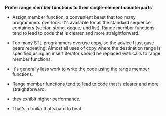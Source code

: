 __Prefer range member functions to their single-element counterparts__

* Assign member function, a convenient beast that too many programmers overlook. It's available for all the standard sequence containers (vector, string, deque, and list). Range member functions tend to lead to code that is clearer and more straightforward.

* Too many STL programmers overuse copy, so the advice I just gave bears repeating: Almost all uses of copy where the destination range is specified using an insert iterator should be replaced with calls to range member functions.

* It's generally less work to write the code using the range member functions.

* Range member functions tend to lead to code that is clearer and more
straightforward.

*  they exhibit higher performance.

* That's a troika that's hard to beat.
